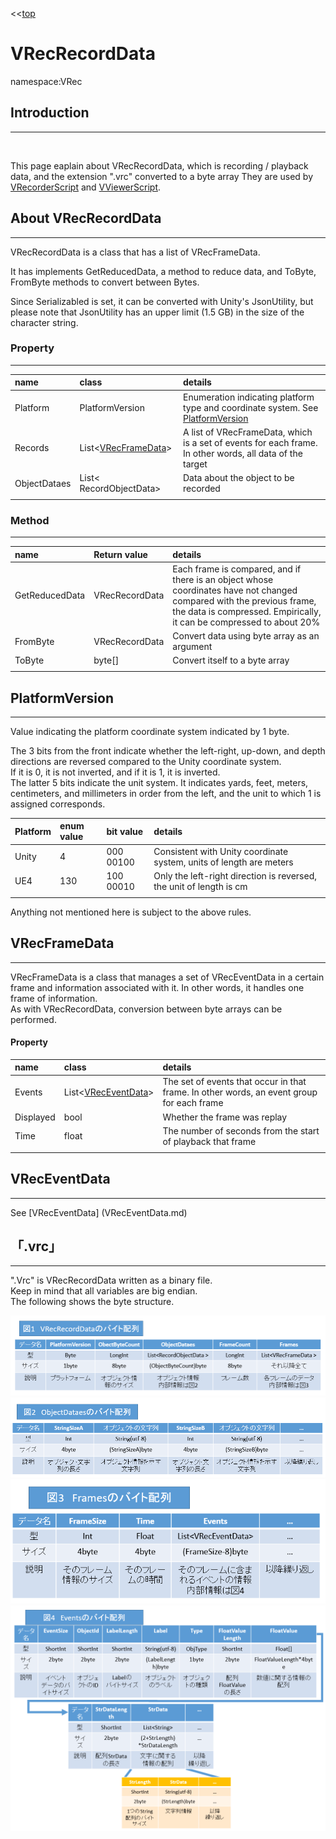 <<[top](VRec.md)
# **VRecRecordData**
namespace:VRec

## **Introduction**
---
<br>

This page eaplain about VRecRecordData, which is recording / playback data, and the extension ".vrc" converted to a byte array
They are used by [VRecorderScript](VRecorderScript.md) and [VViewerScript](VViewerScript.md).

## **About VRecRecordData**
---

VRecRecordData is a class that has a list of VRecFrameData.

It has implements GetReducedData, a method to reduce data, and ToByte, FromByte methods to convert between Bytes.

Since Serializabled is set, it can be converted with Unity's JsonUtility, but please note that JsonUtility has an upper limit (1.5 GB) in the size of the character string.

### **Property**
---
|name|class|details|
|:--|:--|:--|
|Platform|PlatformVersion|Enumeration indicating platform type and coordinate system. See [PlatformVersion](PlatformVersion)|
|Records|List<[VRecFrameData](#VRecFrameData)>|A list of VRecFrameData, which is a set of events for each frame. In other words, all data of the target|
|ObjectDataes|List< RecordObjectData>|Data about the object to be recorded|
||||

### **Method**
---
|name|Return value|details|
|:--|:--|:--|
|GetReducedData|VRecRecordData|Each frame is compared, and if there is an object whose coordinates have not changed compared with the previous frame, the data is compressed. Empirically, it can be compressed to about 20%|
|FromByte|VRecRecordData|Convert data using byte array as an argument|
|ToByte|byte[]|Convert itself to a byte array|
||||

## PlatformVersion
---
Value indicating the platform coordinate system indicated by 1 byte. <br>

The 3 bits from the front indicate whether the left-right, up-down, and depth directions are reversed compared to the Unity coordinate system. <br>
If it is 0, it is not inverted, and if it is 1, it is inverted. <br>
The latter 5 bits indicate the unit system. It indicates yards, feet, meters, centimeters, and millimeters in order from the left, and the unit to which 1 is assigned corresponds.

|Platform|enum value|bit value|details|
|:--|:--|:--|:--|
|Unity|4|000 00100|Consistent with Unity coordinate system, units of length are meters|
|UE4|130|100 00010|Only the left-right direction is reversed, the unit of length is cm|
|||||

Anything not mentioned here is subject to the above rules.


## VRecFrameData
---
VRecFrameData is a class that manages a set of VRecEventData in a certain frame and information associated with it. In other words, it handles one frame of information. <br>
As with VRecRecordData, conversion between byte arrays can be performed.

#### **Property**
|name|class|details|
|:--|:--|:--|
|Events|List<[VRecEventData](#VRecEventData)>|The set of events that occur in that frame. In other words, an event group for each frame|
|Displayed|bool|Whether the frame was replay|
|Time|float|The number of seconds from the start of playback that frame|
||||

## **VRecEventData**
---
See [VRecEventData] (VRecEventData.md)

## **「.vrc」**
---

".Vrc" is VRecRecordData written as a binary file. <br>
Keep in mind that all variables are big endian. <br>
The following shows the byte structure.

![VRecRecord](vrc1.png)
![VRecRecord](vrc2.png)
![VRecRecord](vrc3.png)
![VRecRecord](vrc4.png)